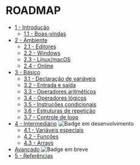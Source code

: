 # ROADMAP

- [1 - Introdução](/src/1-Introdução)
  - [1.1 - Boas-vindas](/src/1-Introdução/01-Boas-vindas.md)
- [2 - Ambiente](/src/2-Ambiente)
  - [2.1 - Editores](/src/2-Ambiente/01-Editores.md)
  - [2.2 - Windows](/src/2-Ambiente/02-Windows.md)
  - [2.3 - Linux/macOS](/src/2-Ambiente/03-Linux-macOS.md)
  - [2.4 - Online](/src/2-Ambiente/04-Online.md)
- [3 - Básico](/src/3-Básico)
  - [3.1 - Declaração de variáveis](/src/3-Básico/01-Declaração-de-variáveis.md)
  - [3.2 - Entrada e saída](/src/3-Básico/02-Entrada-e-saída.md)
  - [3.3 - Operadores aritméticos](/src/3-Básico/03-Operadores-aritméticos.md)
  - [3.4 - Operadores lógicos](/src/3-Básico/04-Operadores-lógicos.md)
  - [3.5 - Instruções condicionais](/src/3-Básico/05-Instruções-condicionais.md)
  - [3.6 - Estruturas de repetição](/src/3-Básico/06-Estruturas-de-repetição.md)
  - [3.7 - Controle de loop](/src/3-Básico/07-Controle-de-loop.md)
- [4 - Intermediário](/src/4-Intermediario) <img alt="Badge em desenvolvimento" src="https://img.shields.io/badge/-EM%20DESENVOLVIMENTO-purple">
  - [4.1 - Variáveis especiais](/src/4-Intermediario/01-Variáveis-especiais.md)
  - [4.2 - Funções](/src/4-Intermediario/02-Funções.md)
  - [4.3 - Arrays](/src/4-Intermediario/03-Arrays.md)
- [Avançado](#) <img alt="Badge em breve" src="https://img.shields.io/badge/-EM%20BREVE-purple">
- [5 - Referências](/src/01-Referências)
